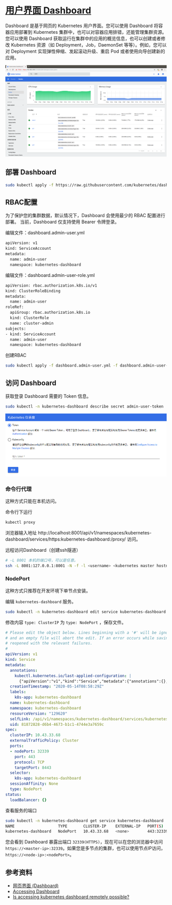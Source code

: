 # [用户界面 Dashboard](https://kubernetes.io/zh/docs/tasks/access-application-cluster/web-ui-dashboard/)

Dashboard 是基于网页的 Kubernetes 用户界面。您可以使用 Dashboard 将容器应用部署到 Kubernetes 集群中，也可以对容器应用排错，还能管理集群资源。您可以使用 Dashboard 获取运行在集群中的应用的概览信息，也可以创建或者修改 Kubernetes 资源（如 Deployment，Job，DaemonSet 等等）。例如，您可以对 Deployment 实现弹性伸缩、发起滚动升级、重启 Pod 或者使用向导创建新的应用。

![](dashboard.png)

## 部署 Dashboard
```bash
sudo kubectl apply -f https://raw.githubusercontent.com/kubernetes/dashboard/v2.0.0/aio/deploy/recommended.yaml
```

## RBAC配置
为了保护您的集群数据，默认情况下，Dashboard 会使用最少的 RBAC 配置进行部署。 当前，Dashboard 仅支持使用 Bearer 令牌登录。 

编辑文件：dashboard.admin-user.yml
```bash
apiVersion: v1
kind: ServiceAccount
metadata:
  name: admin-user
  namespace: kubernetes-dashboard
```

编辑文件：dashboard.admin-user-role.yml
```bash
apiVersion: rbac.authorization.k8s.io/v1
kind: ClusterRoleBinding
metadata:
  name: admin-user
roleRef:
  apiGroup: rbac.authorization.k8s.io
  kind: ClusterRole
  name: cluster-admin
subjects:
- kind: ServiceAccount
  name: admin-user
  namespace: kubernetes-dashboard
```

创建RBAC
```bash
sudo kubectl apply -f dashboard.admin-user.yml -f dashboard.admin-user-role.yml
```

## 访问 Dashboard

获取登录 Dashboard 需要的 Token 信息。
```bash
sudo kubectl -n kubernetes-dashboard describe secret admin-user-token | grep ^token
```
![](login-token.png)

### 命令行代理
这种方式只能在本机访问。

命令行下运行
```bash
kubectl proxy
```

浏览器输入地址 http://localhost:8001/api/v1/namespaces/kubernetes-dashboard/services/https:kubernetes-dashboard:/proxy/ 访问。

远程访问Dashboard（创建ssh隧道）
```bash
# -L 8001 本机的端口号，可以是任意。
ssh -L 8001:127.0.0.1:8001 -N -f -l <username> <kubernetes master hostname or ip> 
```

### NodePort
这种方式只推荐在开发环境下单节点安装。

编辑 ```kubernetes-dashboard``` 服务。
```bash
sudo kubectl -n kubernetes-dashboard edit service kubernetes-dashboard
```

修改内容 ```type: ClusterIP``` 为 ```type: NodePort``` ，保存文件。
```yaml
# Please edit the object below. Lines beginning with a '#' will be ignored,
# and an empty file will abort the edit. If an error occurs while saving this file will be
# reopened with the relevant failures.
#
apiVersion: v1
kind: Service
metadata:
  annotations:
    kubectl.kubernetes.io/last-applied-configuration: |
      {"apiVersion":"v1","kind":"Service","metadata":{"annotations":{},"labels":{"k8s-app":"kubernetes-dashboard"},"name":"kubernete
  creationTimestamp: "2020-05-14T08:58:29Z"
  labels:
    k8s-app: kubernetes-dashboard
  name: kubernetes-dashboard
  namespace: kubernetes-dashboard
  resourceVersion: "129620"
  selfLink: /api/v1/namespaces/kubernetes-dashboard/services/kubernetes-dashboard
  uid: 81872828-d6b4-4673-b1c1-4744e3a7659c
spec:
  clusterIP: 10.43.33.68
  externalTrafficPolicy: Cluster
  ports:
  - nodePort: 32339
    port: 443
    protocol: TCP
    targetPort: 8443
  selector:
    k8s-app: kubernetes-dashboard
  sessionAffinity: None
  type: NodePort
status:
  loadBalancer: {}
```

查看服务的端口
```bash
sudo kubectl -n kubernetes-dashboard get service kubernetes-dashboard
NAME                   TYPE       CLUSTER-IP    EXTERNAL-IP   PORT(S)         AGE
kubernetes-dashboard   NodePort   10.43.33.68   <none>        443:32339/TCP   2d
```
您会看到 Dashboard 暴露出端口 ```32339(HTTPS)```，现在可以在您的浏览器中访问```https://<master-ip>:32339```。如果您是多节点的集群，也可以使用节点IP访问，```https://<node-ip>:<nodePort>```。

## 参考资料
* [网页界面 (Dashboard)](https://kubernetes.io/zh/docs/tasks/access-application-cluster/web-ui-dashboard/)
* [Accessing Dashboard](https://github.com/kubernetes/dashboard/blob/master/docs/user/accessing-dashboard/README.md)
* [Is accessing kubernetes dashboard remotely possible?](https://www.edureka.co/community/31282/is-accessing-kubernetes-dashboard-remotely-possible)
